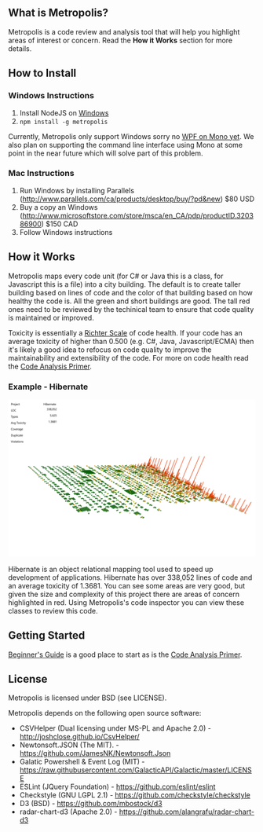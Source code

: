 ## What is Metropolis?

Metropolis is a code review and analysis tool that will help you highlight areas of interest or concern. Read the **How it Works** section for more details.

## How to Install

### Windows Instructions
1. Install NodeJS on [Windows](https://nodejs.org/dist/v6.1.0/node-v6.1.0-x64.msi)
1. `npm install -g metropolis` 

Currently, Metropolis only support Windows sorry no [WPF on Mono yet](http://www.mono-project.com/docs/gui/wpf/). 
We also plan on supporting the command line interface using Mono at some point in the near future which will solve part of this problem.

### Mac Instructions
1. Run Windows by installing Parallels (http://www.parallels.com/ca/products/desktop/buy/?pd&new) $80 USD
1. Buy a copy an Windows (http://www.microsoftstore.com/store/msca/en_CA/pdp/productID.320386900) $150 CAD
1. Follow Windows instructions



## How it Works

Metropolis maps every code unit (for C# or Java this is a class, for Javascript this is a file) into a city building. The default is to create taller building based on lines of code and the color of that building based on how healthy the code is. All the green and short buildings are good. The tall red ones need to be reviewed by the techinical team to ensure that code quality is maintained or improved.

Toxicity is essentially a [Richter Scale](https://en.wikipedia.org/wiki/Richter_magnitude_scale) of code health. If your code has an average toxicity of higher than 0.500 (e.g. C#, Java, Javascript/ECMA) then it's likely a good idea to refocus on code quality to improve the maintainability and extensibility of the code. For more on code health read the [Code Analysis Primer](https://github.com/dahood/metropolis/wiki/Code-Analysis-Primer).

### Example - Hibernate
<p align="center"><img alt="Cityscape of Hibernate" src="https://raw.githubusercontent.com/dahood/metropolis/master/example-metropolis.png"/></p>

Hibernate is an object relational mapping tool used to speed up development of applications. Hibernate has over 338,052 lines of code and an average toxicity of 1.3681. You can see some areas are very good, but given the size and complexity of this project there are areas of concern highlighted in red. Using Metropolis's code inspector you can view these classes to review this code.

## Getting Started

[Beginner's Guide](https://github.com/dahood/metropolis/wiki/Beginner-Guide) is a good place to start as is the [Code Analysis Primer](https://github.com/dahood/metropolis/wiki/Code-Analysis-Primer).

## License

Metropolis is licensed under BSD (see LICENSE).

Metropolis depends on the following open source software:

* CSVHelper (Dual licensing under MS-PL and Apache 2.0) - http://joshclose.github.io/CsvHelper/
* Newtonsoft.JSON (The MIT). - https://github.com/JamesNK/Newtonsoft.Json
* Galatic Powershell & Event Log (MIT) - https://raw.githubusercontent.com/GalacticAPI/Galactic/master/LICENSE
* ESLint (JQuery Foundation) - https://github.com/eslint/eslint
* Checkstyle (GNU LGPL 2.1) - https://github.com/checkstyle/checkstyle
* D3 (BSD) - https://github.com/mbostock/d3
* radar-chart-d3 (Apache 2.0) - https://github.com/alangrafu/radar-chart-d3
